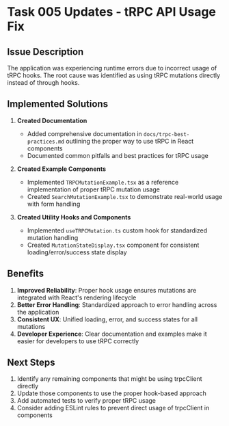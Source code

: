 # Task 005 Updates - tRPC API Usage Fix

## Issue Description

The application was experiencing runtime errors due to incorrect usage of tRPC hooks. The root cause was identified as using tRPC mutations directly instead of through hooks.

## Implemented Solutions

1. **Created Documentation**
   - Added comprehensive documentation in `docs/trpc-best-practices.md` outlining the proper way to use tRPC in React components
   - Documented common pitfalls and best practices for tRPC usage

2. **Created Example Components**
   - Implemented `TRPCMutationExample.tsx` as a reference implementation of proper tRPC mutation usage
   - Created `SearchMutationExample.tsx` to demonstrate real-world usage with form handling

3. **Created Utility Hooks and Components**
   - Implemented `useTRPCMutation.ts` custom hook for standardized mutation handling
   - Created `MutationStateDisplay.tsx` component for consistent loading/error/success state display

## Benefits

1. **Improved Reliability**: Proper hook usage ensures mutations are integrated with React's rendering lifecycle
2. **Better Error Handling**: Standardized approach to error handling across the application
3. **Consistent UX**: Unified loading, error, and success states for all mutations
4. **Developer Experience**: Clear documentation and examples make it easier for developers to use tRPC correctly

## Next Steps

1. Identify any remaining components that might be using trpcClient directly
2. Update those components to use the proper hook-based approach
3. Add automated tests to verify proper tRPC usage
4. Consider adding ESLint rules to prevent direct usage of trpcClient in components
